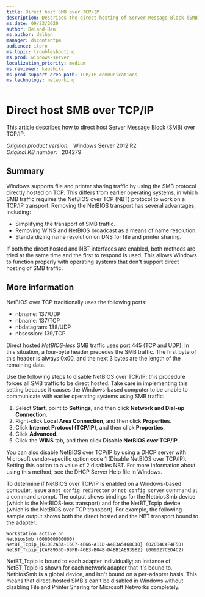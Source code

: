 ```yaml
---
title: Direct host SMB over TCP/IP
description: Describes the direct hosting of Server Message Block (SMB) over TCP/IP.
ms.date: 09/23/2020
author: Deland-Han
ms.author: delhan
manager: dscontentpm
audience: itpro
ms.topic: troubleshooting
ms.prod: windows-server
localization_priority: medium
ms.reviewer: kaushika
ms.prod-support-area-path: TCP/IP communications
ms.technology: networking
---
```

# Direct host SMB over TCP/IP

This article describes how to direct host Server Message Block (SMB) over TCP/IP.

_Original product version:_ &nbsp; Windows Server 2012 R2  
_Original KB number:_ &nbsp; 204279

## Summary

Windows supports file and printer sharing traffic by using the SMB protocol directly hosted on TCP. This differs from earlier operating systems, in which SMB traffic requires the NetBIOS over TCP (NBT) protocol to work on a TCP/IP transport. Removing the NetBIOS transport has several advantages, including:

- Simplifying the transport of SMB traffic.
- Removing WINS and NetBIOS broadcast as a means of name resolution.
- Standardizing name resolution on DNS for file and printer sharing.

If both the direct hosted and NBT interfaces are enabled, both methods are tried at the same time and the first to respond is used. This allows Windows to function properly with operating systems that don't support direct hosting of SMB traffic.

## More information

NetBIOS over TCP traditionally uses the following ports:

- nbname: 137/UDP
- nbname: 137/TCP
- nbdatagram: 138/UDP
- nbsession: 139/TCP

Direct hosted *NetBIOS-less* SMB traffic uses port 445 (TCP and UDP). In this situation, a four-byte header precedes the SMB traffic. The first byte of this header is always 0x00, and the next 3 bytes are the length of the remaining data.

Use the following steps to disable NetBIOS over TCP/IP; this procedure forces all SMB traffic to be direct hosted. Take care in implementing this setting because it causes the Windows-based computer to be unable to communicate with earlier operating systems using SMB traffic:

1. Select **Start**, point to **Settings**, and then click **Network and Dial-up Connection**.
2. Right-click **Local Area Connection**, and then click **Properties**.
3. Click **Internet Protocol (TCP/IP)**, and then click **Properties**.
4. Click **Advanced**.
5. Click the **WINS** tab, and then click **Disable NetBIOS over TCP/IP**.

You can also disable NetBIOS over TCP/IP by using a DHCP server with Microsoft vendor-specific option code 1 (Disable NetBIOS over TCP/IP). Setting this option to a value of 2 disables NBT. For more information about using this method, see the DHCP Server Help file in Windows.

To determine if NetBIOS over TCP/IP is enabled on a Windows-based computer, issue a `net config redirector` or `net config server` command at a command prompt. The output shows bindings for the NetbiosSmb device (which is the NetBIOS-less transport) and for the NetBT_Tcpip device (which is the NetBIOS over TCP transport). For example, the following sample output shows both the direct hosted and the NBT transport bound to the adapter:

```console
Workstation active on
NetbiosSmb (000000000000)
NetBT_Tcpip_{610E2A3A-16C7-4E66-A11D-A483A5468C10} (02004C4F4F50)
NetBT_Tcpip_{CAF8956D-99FB-46E3-B04B-D4BB1AE93982} (009027CED4C2)
```

NetBT_Tcpip is bound to each adapter individually; an instance of NetBT_Tcpip is shown for each network adapter that it's bound to. NetbiosSmb is a global device, and isn't bound on a per-adapter basis. This means that direct-hosted SMB's can't be disabled in Windows without disabling File and Printer Sharing for Microsoft Networks completely.
